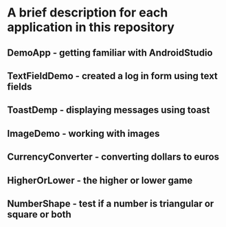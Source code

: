 # A brief description for each application in this repository
## DemoApp - getting familiar with AndroidStudio
## TextFieldDemo - created a log in form using text fields
## ToastDemp - displaying messages using toast
## ImageDemo - working with images
## CurrencyConverter - converting dollars to euros
## HigherOrLower - the higher or lower game
## NumberShape - test if a number is triangular or square or both
